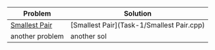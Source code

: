 | Problem  | Solution |
| ------------- | ------------- |
| [Smallest Pair](https://codeforces.com/group/MWSDmqGsZm/contest/219774/problem/I) | [Smallest Pair](Task-1/Smallest Pair.cpp)  |
| another problem  | another sol  |
